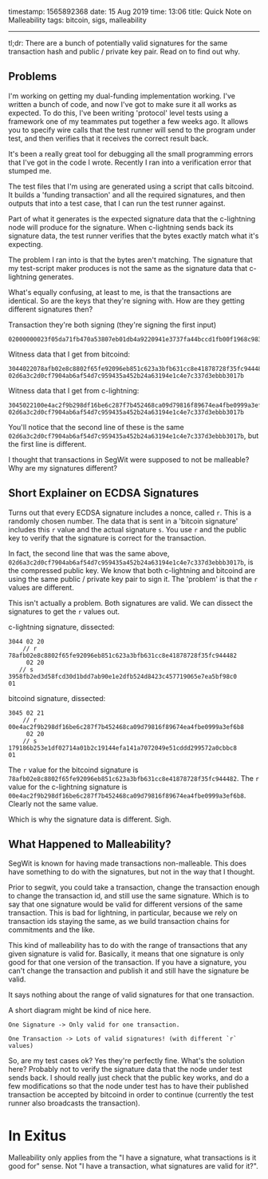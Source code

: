 timestamp: 1565892368
date: 15 Aug 2019
time: 13:06
title: Quick Note on Malleability
tags: bitcoin, sigs, malleability

---

tl;dr: There are a bunch of potentially valid signatures for the same transaction hash and public / private key pair. Read on to find out why.

## Problems
I'm working on getting my dual-funding implementation working. I've written a bunch of code, and now I've got to make sure it all works as expected. To do this, I've been writing 'protocol' level tests using a framework one of my teammates put together a few weeks ago. It allows you to specify wire calls that the test runner will send to the program under test, and then verifies that it receives the correct result back.

It's been a really great tool for debugging all the small programming errors that I've got in the code I wrote. Recently I ran into a verification error that stumped me.

The test files that I'm using are generated using a script that calls bitcoind. It builds a 'funding transaction' and all the required signatures, and then outputs that into a test case, that I can run the test runner against.

Part of what it generates is the expected signature data that the c-lightning node will produce for the signature. When c-lightning sends back its signature data, the test runner verifies that the bytes exactly match what it's expecting.

The problem I ran into is that the bytes aren't matching. The signature that my test-script maker produces is not the same as the signature data that c-lightning generates.


What's equally confusing, at least to me, is that the transactions are identical. So are the keys that they're signing with. How are they getting different signatures then?

Transaction they're both signing (they're signing the first input)

    02000000023f05da71fb470a53807eb01db4a9220941e3737fa44bccd1fb00f1968c98396c0000000000ffffffff3f05da71fb470a53807eb01db4a9220941e3737fa44bccd1fb00f1968c98396c0100000000ffffffff01a0e2160000000000220020c46bf3d1686d6dbb2d9244f8f67b90370c5aa2747045f1aeccb77d818711738200000000

Witness data that I get from bitcoind:

    3044022078afb02e8c8802f65fe92096eb851c623a3bfb631cc8e41878728f35fc94448202203958fb2ed3d58fcd30d1bdd7ab90e1e2dfb524d8423c457719065e7ea5bf98c001
    02d6a3c2d0cf7904ab6af54d7c959435a452b24a63194e1c4e7c337d3ebbb3017b

Witness data that I get from c-lightning:

    3045022100e4ac2f9b298df16be6c287f7b452468ca09d79816f89674ea4fbe0999a3ef6b80220179186b253e1df02714a01b2c19144efa141a7072049e51cddd299572a0cbbc801
    02d6a3c2d0cf7904ab6af54d7c959435a452b24a63194e1c4e7c337d3ebbb3017b

You'll notice that the second line of these is the same `02d6a3c2d0cf7904ab6af54d7c959435a452b24a63194e1c4e7c337d3ebbb3017b`, but the first line is different.

I thought that transactions in SegWit were supposed to not be malleable? Why are my signatures different?

## Short Explainer on ECDSA Signatures
Turns out that every ECDSA signature includes a nonce, called `r`. This is a randomly chosen number. The data that is sent in a 'bitcoin signature' includes this `r` value and the actual signature `s`. You use `r` and the public key to verify that the signature is correct for the transaction.

In fact, the second line that was the same above, `02d6a3c2d0cf7904ab6af54d7c959435a452b24a63194e1c4e7c337d3ebbb3017b`, is the compressed public key. We know that both c-lightning and bitcoind are using the same public / private key pair to sign it. The 'problem' is that the `r` values are different.

This isn't actually a problem. Both signatures are valid. We can dissect the signatures to get the `r` values out.


c-lightning signature, dissected:

    3044 02 20 
        // r   78afb02e8c8802f65fe92096eb851c623a3bfb631cc8e41878728f35fc944482
         02 20 
       // s   3958fb2ed3d58fcd30d1bdd7ab90e1e2dfb524d8423c457719065e7ea5bf98c0
    01

bitcoind signature, dissected:

    3045 02 21
        // r 00e4ac2f9b298df16be6c287f7b452468ca09d79816f89674ea4fbe0999a3ef6b8
         02 20
        // s 179186b253e1df02714a01b2c19144efa141a7072049e51cddd299572a0cbbc8
    01


The `r` value for the bitcoind signature is `78afb02e8c8802f65fe92096eb851c623a3bfb631cc8e41878728f35fc944482`. The `r` value for the c-lightning signature is `00e4ac2f9b298df16be6c287f7b452468ca09d79816f89674ea4fbe0999a3ef6b8`. Clearly not the same value.

Which is why the signature data is different. Sigh.

## What Happened to Malleability?
SegWit is known for having made transactions non-malleable. This does have something to do with the signatures, but not in the way that I thought.

Prior to segwit, you could take a transaction, change the transaction enough to change the transaction id, and still use the same signature. Which is to say that one signature would be valid for different versions of the same transaction. This is bad for lightning, in particular, because we rely on transaction ids staying the same, as we build transaction chains for commitments and the like.

This kind of malleability has to do with the range of transactions that any given signature is valid for. Basically, it means that one signature is only good for that one version of the transaction. If you have a signature, you can't change the transaction and publish it and still have the signature be valid.

It says nothing about the range of valid signatures for that one transaction.

A short diagram might be kind of nice here.

    One Signature -> Only valid for one transaction.

    One Transaction -> Lots of valid signatures! (with different `r` values)


So, are my test cases ok? Yes they're perfectly fine. What's the solution here? Probably not to verify the signature data that the node under test sends back. I should really just check that the public key works, and do a few modifications so that the node under test has to have their published transaction be accepted by bitcoind in order to continue (currently the test runner also broadcasts the transaction).

# In Exitus
Malleability only applies from the "I have a signature, what transactions is it good for" sense. Not "I have a transaction, what signatures are valid for it?".
